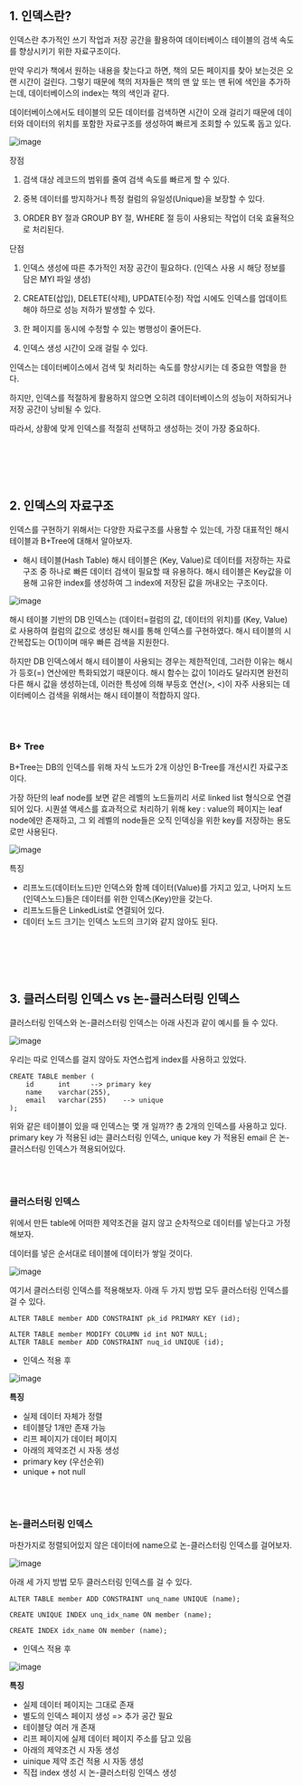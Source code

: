 ## 1. 인덱스란?
인덱스란 추가적인 쓰기 작업과 저장 공간을 활용하여 데이터베이스 테이블의 검색 속도를 향상시키기 위한 자료구조이다.

만약 우리가 책에서 원하는 내용을 찾는다고 하면, 책의 모든 페이지를 찾아 보는것은 오랜 시간이 걸린다. 그렇기 때문에 책의 저자들은 책의 맨 앞 또는 맨 뒤에 색인을 추가하는데, 데이터베이스의 index는 책의 색인과 같다.

데이터베이스에서도 테이블의 모든 데이터를 검색하면 시간이 오래 걸리기 때문에 데이터와 데이터의 위치를 포함한 자료구조를 생성하여 빠르게 조회할 수 있도록 돕고 있다.

![image](https://github.com/DAU-FAIRDAY-TEAM6/POISON_Docs/assets/97269799/52cbfbe1-51c1-43d0-b5b8-9bfd8224b6e1)


장점 
1. 검색 대상 레코드의 범위를 줄여 검색 속도를 빠르게 할 수 있다.

2. 중복 데이터를 방지하거나 특정 컬럼의 유일성(Unique)을 보장할 수 있다.

3. ORDER BY 절과 GROUP BY 절, WHERE 절 등이 사용되는 작업이 더욱 효율적으로 처리된다.

 

단점
1. 인덱스 생성에 따른 추가적인 저장 공간이 필요하다. (인덱스 사용 시 해당 정보를 담은 MYI 파일 생성)

2. CREATE(삽입), DELETE(삭제), UPDATE(수정) 작업 시에도 인덱스를 업데이트해야 하므로 성능 저하가  발생할 수 있다.

3. 한 페이지를 동시에 수정할 수 있는 병행성이 줄어든다.

4. 인덱스 생성 시간이 오래 걸릴 수 있다.


인덱스는 데이터베이스에서 검색 및 처리하는 속도를 향상시키는 데 중요한 역할을 한다.

하지만, 인덱스를 적절하게 활용하지 않으면 오히려 데이터베이스의 성능이 저하되거나 저장 공간이 낭비될 수 있다.

 

따라서, 상황에 맞게 인덱스를 적절히 선택하고 생성하는 것이 가장 중요하다.

<br><br><br><br>

## 2. 인덱스의 자료구조
인덱스를 구현하기 위해서는 다양한 자료구조를 사용할 수 있는데, 가장 대표적인 해시 테이블과 B+Tree에 대해서 알아보자. 

 

- 해시 테이블(Hash Table)
해시 테이블은 (Key, Value)로 데이터를 저장하는 자료구조 중 하나로 빠른 데이터 검색이 필요할 때 유용하다. 해시 테이블은 Key값을 이용해 고유한 index를 생성하여 그 index에 저장된 값을 꺼내오는 구조이다.


![image](https://github.com/DAU-FAIRDAY-TEAM6/POISON_Docs/assets/97269799/9b32ce2d-9856-4f86-aa89-4d30a9fbd61d)


해시 테이블 기반의 DB 인덱스는 (데이터=컬럼의 값, 데이터의 위치)를 (Key, Value)로 사용하여 컬럼의 값으로 생성된 해시를 통해 인덱스를 구현하였다. 해시 테이블의 시간복잡도는 O(1)이며 매우 빠른 검색을 지원한다.

하지만 DB 인덱스에서 해시 테이블이 사용되는 경우는 제한적인데, 그러한 이유는 해시가 등호(=) 연산에만 특화되었기 때문이다. 해시 함수는 값이 1이라도 달라지면 완전히 다른 해시 값을 생성하는데, 이러한 특성에 의해 부등호 연산(>, <)이 자주 사용되는 데이터베이스 검색을 위해서는 해시 테이블이 적합하지 않다.

<br><br>

### B+ Tree
B+Tree는 DB의 인덱스를 위해 자식 노드가 2개 이상인 B-Tree를 개선시킨 자료구조이다.

가장 하단의 leaf node를 보면 같은 레벨의 노드들끼리 서로 linked list 형식으로 연결되어 있다. 시퀀셜 액세스를 효과적으로 처리하기 위해 key : value의 페이지는 leaf node에만 존재하고, 그 외 레벨의 node들은 오직 인덱싱을 위한 key를 저장하는 용도로만 사용된다.

![image](https://github.com/DAU-FAIRDAY-TEAM6/POISON_Docs/assets/97269799/333d8d8e-3b3b-4f1f-93ca-5b1c204a3e1d)


특징

- 리프노드(데이터노드)만 인덱스와 함께 데이터(Value)를 가지고 있고, 나머지 노드(인덱스노드)들은 데이터를 위한 인덱스(Key)만을 갖는다. 
- 리프노드들은 LinkedList로 연결되어 있다. 
- 데이터 노드 크기는 인덱스 노드의 크기와 같지 않아도 된다.

<br><br><br><br>

## 3. 클러스터링 인덱스 vs 논-클러스터링 인덱스

클러스터링 인덱스와 논-클러스터링 인덱스는 아래 사진과 같이 예시를 들 수 있다. 

![image](https://github.com/DAU-FAIRDAY-TEAM6/POISON_Docs/assets/97269799/54f1011c-1dcc-466a-b66f-d1ad89af4399)

우리는 따로 인덱스를 걸지 않아도 자연스럽게 index를 사용하고 있었다. 

```
CREATE TABLE member (
    id		int		--> primary key
    name	varchar(255),
    email	varchar(255)	--> unique
);
```

위와 같은 테이블이 있을 때 인덱스는 몇 개 일까?? 총 2개의 인덱스를 사용하고 있다. primary key 가 적용된 id는 클러스터링 인덱스, unique key 가 적용된 email 은 논-클러스터링 인덱스가 젹용되어있다. 

<br><br>

### 클러스터링 인덱스

위에서 만든 table에 어떠한 제약조건을 걸지 않고 순차적으로 데이터를 넣는다고 가정해보자. 

데이터를 넣은 순서대로 테이블에 데이터가 쌓일 것이다. 

![image](https://github.com/DAU-FAIRDAY-TEAM6/POISON_Docs/assets/97269799/fad534f5-c4cf-4d04-999c-2af9355a6940)

여기서 클러스터링 인덱스를 적용해보자. 아래 두 가지 방법 모두 클러스터링 인덱스를 걸 수 있다. 

```
ALTER TABLE member ADD CONSTRAINT pk_id PRIMARY KEY (id);
```


```
ALTER TABLE member MODIFY COLUMN id int NOT NULL;
ALTER TABLE member ADD CONSTRAINT nuq_id UNIQUE (id);
```

- 인덱스 적용 후

![image](https://github.com/DAU-FAIRDAY-TEAM6/POISON_Docs/assets/97269799/a64b9b15-4445-46aa-b5de-22e6165727ec)


**특징**

- 실제 데이터 자체가 정렬
- 테이블당 1개만 존재 가능
- 리프 페이지가 데이터 페이지
- 아래의 제약조건 시 자동 생성
 - primary key (우선순위)
 - unique + not null

<br><br>

### 논-클러스터링 인덱스

마찬가지로 정렬되어있지 않은 데이터에 name으로 논-클러스터링 인덱스를 걸어보자. 

![image](https://github.com/DAU-FAIRDAY-TEAM6/POISON_Docs/assets/97269799/78113ba8-f82b-4373-b385-5781a7299399)

아래 세 가지 방법 모두 클러스터링 인덱스를 걸 수 있다. 

```
ALTER TABLE member ADD CONSTRAINT unq_name UNIQUE (name);
 
CREATE UNIQUE INDEX unq_idx_name ON member (name);
 
CREATE INDEX idx_name ON member (name);
```

- 인덱스 적용 후

![image](https://github.com/DAU-FAIRDAY-TEAM6/POISON_Docs/assets/97269799/acb37495-0ccd-4fb0-92ea-94c793f4b893)

**특징**

- 실제 데이터 페이지는 그대로 존재
- 별도의 인덱스 페이지 생성 => 추가 공간 필요
- 테이블당 여러 개 존재
- 리프 페이지에 실제 데이터 페이지 주소를 담고 있음
- 아래의 제약조건 시 자동 생성
 - uinique 제약 조건 적용 시 자동 생성
 - 직접 index 생성 시 논-클러스터링 인덱스 생성
